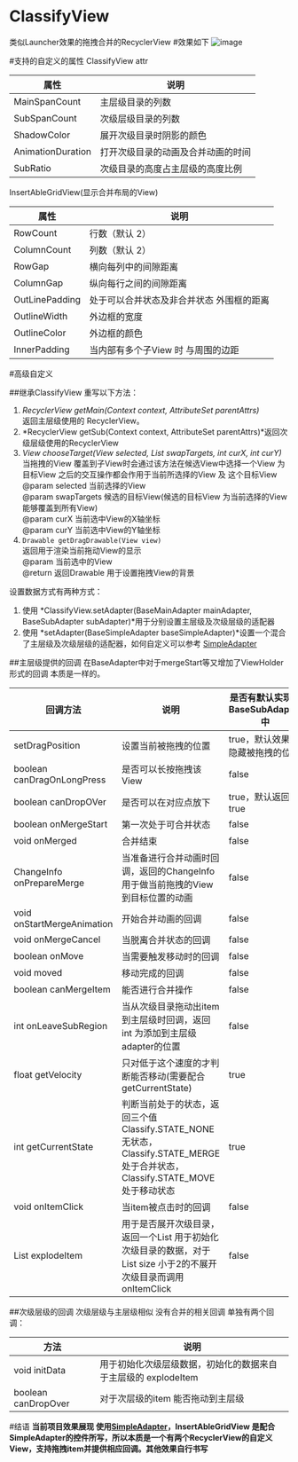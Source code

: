 # ClassifyView
类似Launcher效果的拖拽合并的RecyclerView 
#效果如下
![image](https://github.com/AlphaBoom/ClassifyView/blob/master/screenshot/classifyView.gif)

#支持的自定义的属性
ClassifyView attr

属性  | 说明
------------- | -------------
MainSpanCount  | 主层级目录的列数
SubSpanCount  | 次级层级目录的列数
ShadowColor | 展开次级目录时阴影的颜色
AnimationDuration | 打开次级目录的动画及合并动画的时间
SubRatio | 次级目录的高度占主层级的高度比例

InsertAbleGridView(显示合并布局的View)

属性 | 说明
------- | -------
RowCount | 行数（默认 2）
ColumnCount | 列数（默认 2）
RowGap | 横向每列中的间隙距离
ColumnGap | 纵向每行之间的间隙距离
OutLinePadding | 处于可以合并状态及非合并状态 外围框的距离
OutlineWidth | 外边框的宽度
OutlineColor | 外边框的颜色
InnerPadding | 当内部有多个子View 时 与周围的边距

#高级自定义

##继承ClassifyView 重写以下方法：

1. *RecyclerView getMain(Context context, AttributeSet parentAttrs)*<br/>返回主层级使用的 RecyclerView。
2. *RecyclerView getSub(Context context, AttributeSet parentAttrs)*返回次级层级使用的RecyclerView
3. *View chooseTarget(View selected, List<View> swapTargets, int curX, int curY)*<br/> 当拖拽的View 覆盖到子View时会通过该方法在候选View中选择一个View 为目标View 之后的交互操作都会作用于当前所选择的View 及 这个目标View<br/>@param selected 当前选择的View<br/>@param swapTargets 候选的目标View(候选的目标View 为当前选择的View 能够覆盖到所有View)<br/>@param curX 当前选中View的X轴坐标<br/>@param curY 当前选中View的Y轴坐标
4. `Drawable getDragDrawable(View view)`<br/>返回用于渲染当前拖动View的显示<br/>@param 当前选中的View<br/>@return 返回Drawable 用于设置拖拽View的背景

设置数据方式有两种方式：

1. 使用 *ClassifyView.setAdapter(BaseMainAdapter mainAdapter, BaseSubAdapter subAdapter)*用于分别设置主层级及次级层级的适配器
2. 使用 *setAdapter(BaseSimpleAdapter baseSimpleAdapter)*设置一个混合了主层级及次级层级的适配器，如何自定义可以参考 [SimpleAdapter](https://github.com/AlphaBoom/ClassifyView/blob/master/classify/src/main/java/com/anarchy/classify/simple/SimpleAdapter.java)


##主层级提供的回调
在BaseAdapter中对于mergeStart等又增加了ViewHolder形式的回调 本质是一样的。

回调方法 | 说明 | 是否有默认实现在BaseSubAdapter中
------ | ----- | ----
  setDragPosition | 设置当前被拖拽的位置 | true，默认效果为隐藏被拖拽的位置
  boolean canDragOnLongPress|是否可以长按拖拽该View | false
  boolean canDropOVer| 是否可以在对应点放下|true，默认返回true
  boolean onMergeStart|第一次处于可合并状态|false
  void onMerged|合并结束|false
  ChangeInfo onPrepareMerge|当准备进行合并动画时回调，返回的ChangeInfo用于做当前拖拽的View到目标位置的动画|false
  void onStartMergeAnimation|开始合并动画的回调|false
  void onMergeCancel|当脱离合并状态的回调|false
  boolean onMove|当需要触发移动时的回调|false
  void moved|移动完成的回调|false
  boolean canMergeItem|能否进行合并操作|false
  int onLeaveSubRegion|当从次级目录拖动出item到主层级时回调，返回int 为添加到主层级adapter的位置|false
  float getVelocity|只对低于这个速度的才判断能否移动(需要配合getCurrentState)|true
  int getCurrentState|判断当前处于的状态，返回三个值 Classify.STATE_NONE 无状态，Classify.STATE_MERGE 处于合并状态，Classify.STATE_MOVE 处于移动状态| true
  void onItemClick|当item被点击时的回调|false
  List explodeItem|用于是否展开次级目录，返回一个List 用于初始化次级目录的数据，对于List size 小于2的不展开次级目录而调用onItemClick|false
  
##次级层级的回调
次级层级与主层级相似 没有合并的相关回调 单独有两个回调：

方法|说明
---|---
void initData|用于初始化次级层级数据，初始化的数据来自于主层级的 explodeItem
boolean canDropOver | 对于次层级的item 能否拖动到主层级

#结语
**当前项目效果展现 使用[SimpleAdapter](https://github.com/AlphaBoom/ClassifyView/blob/master/classify/src/main/java/com/anarchy/classify/simple/SimpleAdapter.java)，InsertAbleGridView 是配合SimpleAdapter的控件所写，所以本质是一个有两个RecyclerView的自定义View，支持拖拽item并提供相应回调。其他效果自行书写**



